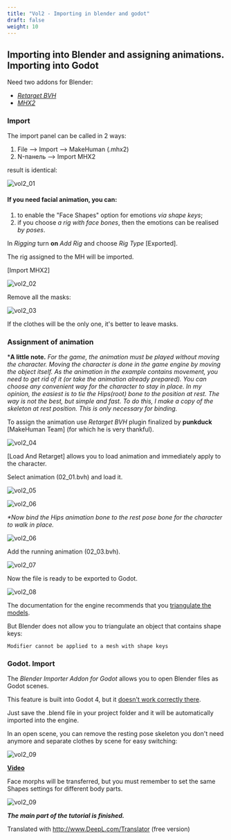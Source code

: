 ```yaml
---
title: "Vol2 - Importing in blender and godot"
draft: false
weight: 10
---
```


## Importing into Blender and assigning animations. Importing into Godot

Need two addons for Blender:

* [_Retarget BVH_](https://github.com/black-punkduck/retarget-bvh)
* [_MHX2_](https://github.com/makehumancommunity/mhx2-makehuman-exchange)



### Import

The import panel can be called in 2 ways:

1. File –> Import –> MakeHuman (.mhx2)
2. N-панель –> Import MHX2

result is identical:

![vol2_01](https://i5.imageban.ru/out/2022/06/22/56039a82ed372d47e1062bfc63de4518.jpg)

#### If you need facial animation, you can:
1. to enable the "Face Shapes" option for emotions _via shape keys_;
2. if you choose _a rig with face bones_, then the emotions can be realised _by poses_.

In _Rigging_ turn **on** _Add Rig_ and choose _Rig Type_ [Exported].

The rig assigned to the MH will be imported.

[Import MHX2]

![vol2_02](https://i5.imageban.ru/out/2022/06/22/e36f95842266f8b943333f9ecec98346.jpg)

Remove all the masks:

![vol2_03](https://i6.imageban.ru/out/2022/06/22/b0271940648eb9730a8b626d7d82c966.jpg)

If the clothes will be the only one, it's better to leave masks.


### Assignment of animation

***A little note.** _For the game, the animation must be played without moving the character. Moving the character is done in the game engine by moving the object itself. As the animation in the example contains movement, you need to get rid of it (or take the animation already prepared). You can choose any convenient way for the character to stay in place. In my opinion, the easiest is to tie the Hips(root) bone to the position at rest. The way is not the best, but simple and fast. To do this, I make a copy of the skeleton at rest position. This is only necessary for binding._

To assign the animation use _Retarget BVH_ plugin finalized by **punkduck** [MakeHuman Team] (for which he is very thankful).

![vol2_04](https://i7.imageban.ru/out/2022/06/22/1daeb883a5079a03c28adb30adc109fe.jpg)

[Load And Retarget] allows you to load animation and immediately apply to the character.

Select animation (02_01.bvh) and load it.

![vol2_05](https://i5.imageban.ru/out/2022/06/22/806077c30ba99ef955cd78e9bd1b3efd.jpg)

![vol2_06](https://i3.imageban.ru/out/2022/06/22/8af2b64f05bffd99bd7997702b81e46a.jpg)

_*Now bind the Hips animation bone to the rest pose bone for the character to walk in place._

![vol2_06](https://i7.imageban.ru/out/2022/06/22/9cf749826bb1f099337cfa750c5a5ead.jpg)

Add the running animation (02_03.bvh).

![vol2_07](https://i3.imageban.ru/out/2022/06/22/8b968ee4a742bad17c8dba2b01a46176.jpg)

Now the file is ready to be exported to Godot.

![vol2_08](https://i6.imageban.ru/out/2022/06/22/77692b79d823b0fc86c54c4703f4a3ff.jpg)

The documentation for the engine recommends that you [triangulate the models](https://docs.godotengine.org/en/stable/tutorials/assets_pipeline/importing_scenes.html#exporting-considerations).

But Blender does not allow you to triangulate an object that contains shape keys:

`Modifier cannot be applied to a mesh with shape keys`

### Godot. Import

The _Blender Importer Addon for Godot_ allows you to open Blender files as Godot scenes.

This feature is built into Godot 4, but it [doesn't work correctly there](https://godotforums.org/d/27915-godot-3-4-4-released/22).

Just save the .blend file in your project folder and it will be automatically imported into the engine.

In an open scene, you can remove the resting pose skeleton you don't need anymore and separate clothes by scene for easy switching:

![vol2_09](https://s1.hostingkartinok.com/uploads/images/2022/06/ec1c5e32b21d6306059be362634de42c.gif)

[**Video**](https://mega.nz/file/utM2xDpB#blLOPw8nJxrBOGkJLF7jAAiI81bUE59lyG0IWEXi80U)

Face morphs will be transferred, but you must remember to set the same Shapes settings for different body parts.

![vol2_09](https://i7.imageban.ru/out/2022/06/22/83b26b1957b125bf80c7afadbf1ef5be.jpg)


_**The main part of the tutorial is finished.**_

Translated with http://www.DeepL.com/Translator (free version)
